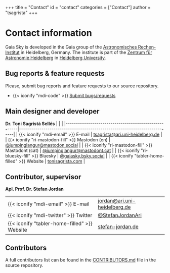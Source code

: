 +++
title = "Contact"
id = "contact"
categories = ["Contact"]
author = "tsagrista"
+++

# Contact information

Gaia Sky is developed in the Gaia group of the [Astronomisches Rechen-Institut](https://zah.uni-heidelberg.de/institutes/ari) in Heidelberg, Germany. The institute is part of the [Zentrum für Astronomie Heidelberg](https://zah.uni-heidelberg.de) in [Heidelberg University](https://uni-heidelberg.de).

## Bug reports & feature requests

Please, submit bug reports and feature requests to our source repository.

 - {{< iconify "mdi-code" >}} [Submit bugs/requests](https://codeberg.org/gaiasky/gaiasky/issues)

## Main designer and developer

**Dr. Toni Sagristà Sellés**
|                                                      |                                                                           |
|------------------------------------------------------|---------------------------------------------------------------------------|
| {{< iconify "mdi-email" >}} E-mail                   | [tsagrista@ari.uni-heidelberg.de](mailto:tsagrista@ari.uni-heidelberg.de) |
| {{< iconify "ri-mastodon-fill" >}} Mastodon (en)     | [@jumpinglangur@mastodon.social](https://mastodon.social/@jumpinglangur)  |
| {{< iconify "ri-mastodon-fill" >}} Mastodont (cat)   | [@jumpinglangur@mastodont.cat](https://mastodont.cat/@jumpinglangur)      |
| {{< iconify "ri-bluesky-fill" >}} Bluesky            | [@gaiasky.bsky.social](https://bsky.app/profile/gaiasky.bsky.social)      |
| {{< iconify "tabler-home-filled" >}} Website         | [tonisagrista.com](https://tonisagrista.com)                              |

## Contributor, supervisor

**Apl. Prof. Dr. Stefan Jordan**

|                                                |                                                                           |
|------------------------------------------------|---------------------------------------------------------------------------|
| {{< iconify "mdi-email" >}} E-mail             | [jordan@ari.uni-heidelberg.de](mailto:jordan@ari.uni-heidelberg.de)       |
| {{< iconify "mdi-twitter" >}} Twitter          | [@StefanJordanAri](https://twitter.com/StefanJordanAri)                   |
| {{< iconify "tabler-home-filled" >}} Website   | [stefan-jordan.de](http://stefan-jordan.de)                               |

## Contributors

A full contributors list can be found in the [CONTRIBUTORS.md](https://codeberg.org/gaiasky/gaiasky/src/branch/master/CONTRIBUTORS.md) file in the source repository.
